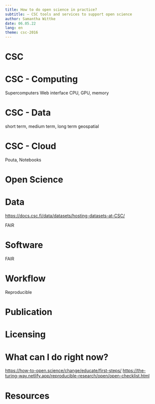```yaml
--- 
title: How to do open science in practice? 
subtitle: – CSC tools and services to support open science
author: Samantha Wittke
date: 06.05.22
lang: en
theme: csc-2016
---
```




# CSC

# CSC - Computing

Supercomputers
Web interface
CPU, GPU, memory

# CSC - Data

short term, medium term, long term
geospatial

# CSC - Cloud

Pouta, Notebooks

# Open Science

# Data

https://docs.csc.fi/data/datasets/hosting-datasets-at-CSC/

FAIR
 
# Software

FAIR

# Workflow

Reproducible

# Publication

# Licensing

# What can I do right now?

https://how-to-open.science/change/educate/first-steps/
https://the-turing-way.netlify.app/reproducible-research/open/open-checklist.html

# Resources

